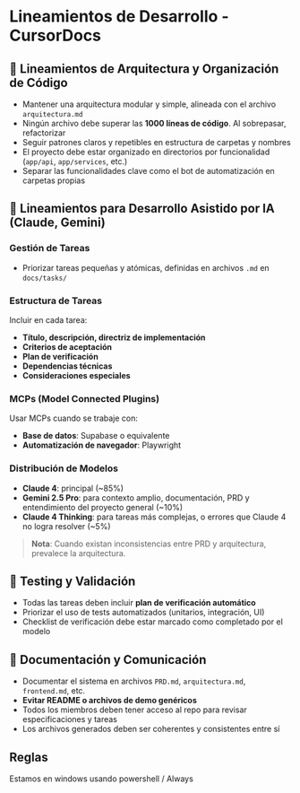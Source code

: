 # Lineamientos de Desarrollo - CursorDocs

## 📐 Lineamientos de Arquitectura y Organización de Código

- Mantener una arquitectura modular y simple, alineada con el archivo `arquitectura.md`
- Ningún archivo debe superar las **1000 líneas de código**. Al sobrepasar, refactorizar
- Seguir patrones claros y repetibles en estructura de carpetas y nombres
- El proyecto debe estar organizado en directorios por funcionalidad (`app/api`, `app/services`, etc.)
- Separar las funcionalidades clave como el bot de automatización en carpetas propias


## 🤖 Lineamientos para Desarrollo Asistido por IA (Claude, Gemini)

### Gestión de Tareas
- Priorizar tareas pequeñas y atómicas, definidas en archivos `.md` en `docs/tasks/`

### Estructura de Tareas
Incluir en cada tarea:
- **Título, descripción, directriz de implementación**
- **Criterios de aceptación**
- **Plan de verificación**
- **Dependencias técnicas**
- **Consideraciones especiales**

### MCPs (Model Connected Plugins)
Usar MCPs cuando se trabaje con:
- **Base de datos**: Supabase o equivalente
- **Automatización de navegador**: Playwright

### Distribución de Modelos
- **Claude 4**: principal (~85%)
- **Gemini 2.5 Pro**: para contexto amplio, documentación, PRD y entendimiento del proyecto general (~10%)
- **Claude 4 Thinking**: para tareas más complejas, o errores que Claude 4 no logra resolver (~5%)

> **Nota**: Cuando existan inconsistencias entre PRD y arquitectura, prevalece la arquitectura.

## 🧪 Testing y Validación

- Todas las tareas deben incluir **plan de verificación automático**
- Priorizar el uso de tests automatizados (unitarios, integración, UI)
- Checklist de verificación debe estar marcado como completado por el modelo

## 📄 Documentación y Comunicación

- Documentar el sistema en archivos `PRD.md`, `arquitectura.md`, `frontend.md`, etc.
- **Evitar README o archivos de demo genéricos**
- Todos los miembros deben tener acceso al repo para revisar especificaciones y tareas
- Los archivos generados deben ser coherentes y consistentes entre sí


## Reglas
Estamos en windows usando powershell / Always